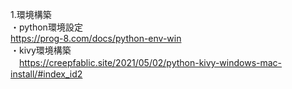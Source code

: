1.環境構築<br>
  ・python環境設定<br>
    https://prog-8.com/docs/python-env-win<br>
  ・kivy環境構築<br>
  　https://creepfablic.site/2021/05/02/python-kivy-windows-mac-install/#index_id2<br>
